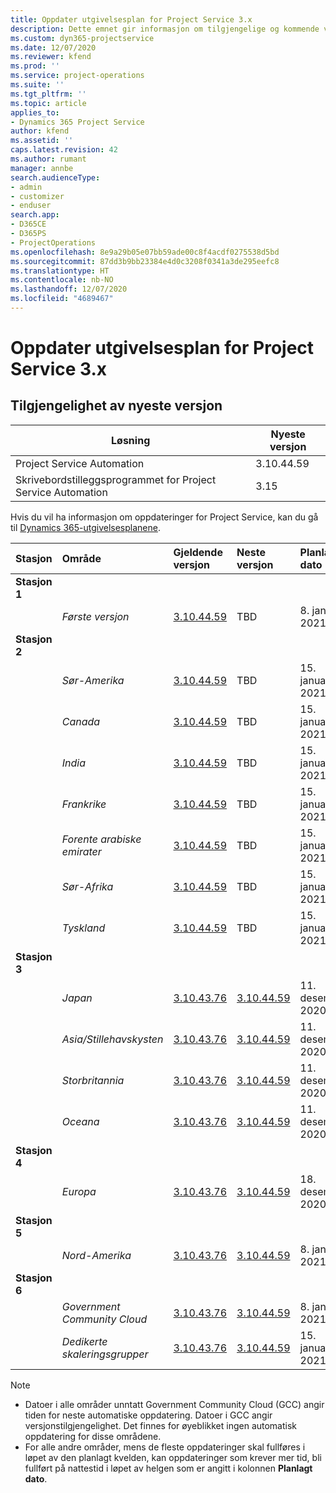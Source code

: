 ```yaml
---
title: Oppdater utgivelsesplan for Project Service 3.x
description: Dette emnet gir informasjon om tilgjengelige og kommende versjoner av Dynamics 365 Project Service Automation.
ms.custom: dyn365-projectservice
ms.date: 12/07/2020
ms.reviewer: kfend
ms.prod: ''
ms.service: project-operations
ms.suite: ''
ms.tgt_pltfrm: ''
ms.topic: article
applies_to:
- Dynamics 365 Project Service
author: kfend
ms.assetid: ''
caps.latest.revision: 42
ms.author: rumant
manager: annbe
search.audienceType:
- admin
- customizer
- enduser
search.app:
- D365CE
- D365PS
- ProjectOperations
ms.openlocfilehash: 8e9a29b05e07bb59ade00c8f4acdf0275538d5bd
ms.sourcegitcommit: 87dd3b9bb23384e4d0c3208f0341a3de295eefc8
ms.translationtype: HT
ms.contentlocale: nb-NO
ms.lasthandoff: 12/07/2020
ms.locfileid: "4689467"
---
```

# <a name="update-release-schedule-for-project-service-3x"></a>Oppdater utgivelsesplan for Project Service 3.x

## <a name="latest-version-availability"></a>Tilgjengelighet av nyeste versjon

| Løsning  | Nyeste versjon |
|-------|----|
| Project Service Automation    | 3.10.44.59 |
| Skrivebordstilleggsprogrammet for Project Service Automation                | 3.15          |

Hvis du vil ha informasjon om oppdateringer for Project Service, kan du gå til [Dynamics 365-utgivelsesplanene](https://docs.microsoft.com/dynamics365/release-plans/). 

| Stasjon  | Område | Gjeldende versjon | Neste versjon |  Planlagt dato
| :---   | :---   | :---   | :---   |:---   |         
|<strong>Stasjon 1</strong> | |  |  | |
| | <i>Første versjon</i> | [3.10.44.59](whats-new-ur-26.md) | TBD | 8. januar 2021
|<strong>Stasjon 2</strong> | |  |  | |
| | <i>Sør-Amerika</i> | [3.10.44.59](whats-new-ur-26.md) | TBD | 15. januar 2021
| | <i>Canada</i> | [3.10.44.59](whats-new-ur-26.md) | TBD | 15. januar 2021
| | <i>India</i> | [3.10.44.59](whats-new-ur-26.md) | TBD | 15. januar 2021
| | <i>Frankrike</i> | [3.10.44.59](whats-new-ur-26.md) | TBD | 15. januar 2021
| | <i>Forente arabiske emirater</i> | [3.10.44.59](whats-new-ur-26.md) | TBD | 15. januar 2021
| | <i>Sør-Afrika</i> | [3.10.44.59](whats-new-ur-26.md) | TBD | 15. januar 2021
| | <i>Tyskland</i> | [3.10.44.59](whats-new-ur-26.md) | TBD | 15. januar 2021
|<strong>Stasjon 3</strong> | |  |  | |
| | <i>Japan</i> | [3.10.43.76](whats-new-ur-25.md) | [3.10.44.59](whats-new-ur-26.md) | 11. desember 2020
| | <i>Asia/Stillehavskysten</i> | [3.10.43.76](whats-new-ur-25.md) | [3.10.44.59](whats-new-ur-26.md) | 11. desember 2020
| | <i>Storbritannia</i> | [3.10.43.76](whats-new-ur-25.md) | [3.10.44.59](whats-new-ur-26.md) | 11. desember 2020
| | <i>Oceana</i> | [3.10.43.76](whats-new-ur-25.md) | [3.10.44.59](whats-new-ur-26.md) | 11. desember 2020
|<strong>Stasjon 4</strong> | |  |  | |
| | <i>Europa</i> | [3.10.43.76](whats-new-ur-25.md) | [3.10.44.59](whats-new-ur-26.md) | 18. desember 2020
|<strong>Stasjon 5</strong> | |  |  | |
| | <i>Nord-Amerika</i> | [3.10.43.76](whats-new-ur-25.md) | [3.10.44.59](whats-new-ur-26.md) | 8. januar 2021
|<strong>Stasjon 6</strong> | |  |  | |
| | <i>Government Community Cloud</i> | [3.10.43.76](whats-new-ur-25.md) | [3.10.44.59](whats-new-ur-26.md) | 8. januar 2021
| | <i>Dedikerte skaleringsgrupper</i> | [3.10.43.76](whats-new-ur-25.md) | [3.10.44.59](whats-new-ur-26.md) | 15. januar 2021

>[!Note]
> - Datoer i alle områder unntatt Government Community Cloud (GCC) angir tiden for neste automatiske oppdatering. Datoer i GCC angir versjonstilgjengelighet. Det finnes for øyeblikket ingen automatisk oppdatering for disse områdene.
> - For alle andre områder, mens de fleste oppdateringer skal fullføres i løpet av den planlagt kvelden, kan oppdateringer som krever mer tid, bli fullført på nattestid i løpet av helgen som er angitt i kolonnen **Planlagt dato**.
